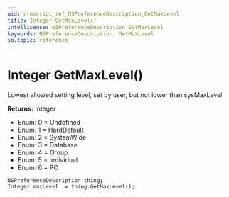 ```yaml
---
uid: crmscript_ref_NSPreferenceDescription_GetMaxLevel
title: Integer GetMaxLevel()
intellisense: NSPreferenceDescription.GetMaxLevel
keywords: NSPreferenceDescription, GetMaxLevel
so.topic: reference
---
```


# Integer GetMaxLevel()

Lowest allowed setting level, set by user, but not lower than sysMaxLevel

**Returns:** Integer

* Enum: 0 = Undefined
* Enum: 1 = HardDefault
* Enum: 2 = SystemWide
* Enum: 3 = Database
* Enum: 4 = Group
* Enum: 5 = Individual
* Enum: 6 = PC

```crmscript
NSPreferenceDescription thing;
Integer maxLevel  = thing.GetMaxLevel();
```

